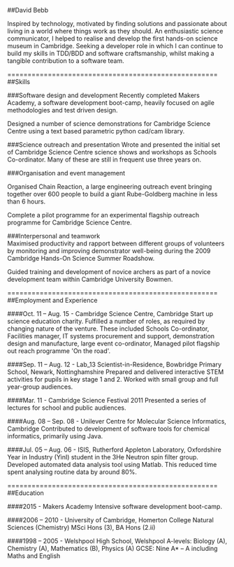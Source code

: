 ##David Bebb

Inspired by technology, motivated by finding solutions and passionate about living in a world where things work as they should. An enthusiastic science communicator, I helped to realise  and develop the first hands-on science museum in Cambridge. Seeking a developer role in which I can continue to build my skills in TDD/BDD and software craftsmanship, whilst making a tangible contribution to a software team.

====================================================
##Skills

###Software design and development
Recently completed Makers Academy, a software development boot-camp, heavily focused on agile methodologies and test driven design.

Designed a number of science demonstrations for Cambridge Science Centre using a text based parametric python cad/cam library.


###Science outreach and presentation
Wrote and presented the initial set of Cambridge Science Centre science shows and workshops as Schools Co-ordinator. Many of these are still in frequent use three years on.


###Organisation and event management	 

Organised Chain Reaction, a large engineering outreach event bringing together over 600 people to build a giant Rube-Goldberg machine in less than 6 hours.

Complete a pilot programme for an experimental flagship outreach programme for Cambridge Science Centre.


###Interpersonal and teamwork 				  		
Maximised productivity and rapport between different groups of volunteers by monitoring and improving demonstrator well-being during the 2009 Cambridge Hands-On Science Summer Roadshow.

Guided training and development of novice archers as part of a novice development team within Cambridge University Bowmen.


====================================================
##Employment and Experience

####Oct. 11 – Aug. 15 - Cambridge Science Centre, Cambridge
Start up science education charity. Fulfilled a number of roles, as required by changing nature of the venture. These included Schools Co-ordinator, Facilities manager, IT systems procurement and support, demonstration design and manufacture, large event co-ordinator, Managed pilot flagship out reach programme 'On the road'.


####Sep. 11 – Aug. 12 - Lab_13 Scientist-in-Residence, Bowbridge Primary School, Newark, Nottinghamshire
Prepared and delivered interactive STEM activities for pupils in key stage 1 and 2. Worked with small group and full year-group audiences.


####Mar. 11 - Cambridge Science Festival 2011
Presented a series of lectures for school and public audiences.


####Aug. 08 – Sep. 08 - Unilever Centre for Molecular Science Informatics, Cambridge
Contributed to development of software tools for chemical informatics, primarily using Java.


####Jul. 05 – Aug. 06 - ISIS, Rutherford Appleton Laboratory, Oxfordshire
Year in Industry (YinI) student in the 3He Neutron spin filter group. Developed automated data analysis tool using Matlab. This reduced time spent analysing routine data by around 80%.


====================================================
##Education

####2015 - Makers Academy
Intensive software development boot-camp.


####2006 – 2010 - University of Cambridge,  Homerton College
Natural Sciences (Chemistry) MSci Hons (3), BA Hons (2.ii)


####1998 – 2005 - Welshpool High School, Welshpool
A-levels: Biology (A), Chemistry (A), Mathematics (B), Physics (A)
GCSE: Nine A* – A including Maths and English
